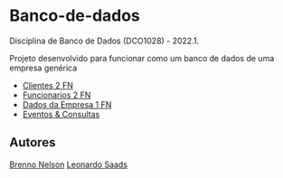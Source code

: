 # Banco-de-dados

Disciplina de Banco de Dados (DCO1028) - 2022.1.

Projeto desenvolvido para funcionar como um banco de dados de uma empresa genérica

- [Clientes 2 FN](/Clientes.ipynb)
- [Funcionarios 2 FN](/Funcion%C3%A1rios.ipynb)
- [Dados da Empresa 1 FN](/DadosEmpresa.ipynb)
- [Eventos & Consultas](/Eventos.ipynb)

## **Autores**
[Brenno Nelson](https://www.github.com/bnrm96)
[Leonardo Saads](https://www.github.com/leonardosaaads)
